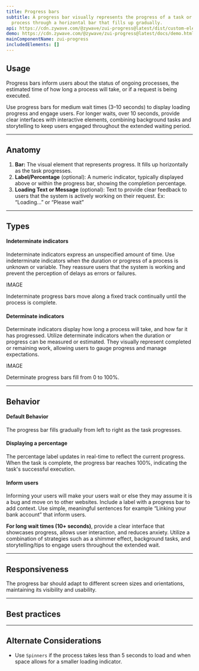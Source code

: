 ```yaml
---
title: Progress bars
subtitle: A progress bar visually represents the progress of a task or loading
  process through a horizontal bar that fills up gradually.
api: https://cdn.zywave.com/@zywave/zui-progress@latest/dist/custom-elements.json
demo: https://cdn.zywave.com/@zywave/zui-progress@latest/docs/demo.html
mainComponentName: zui-progress
includedElements: []
---
```

## Usage

Progress bars inform users about the status of ongoing processes, the estimated time of how long a process will take, or if a request is being executed. 

Use progress bars for medium wait times (3–10 seconds) to display loading progress and engage users. For longer waits, over 10 seconds, provide clear interfaces with interactive elements, combining background tasks and storytelling to keep users engaged throughout the extended waiting period.

- - -

## Anatomy

1. **Bar:** The visual element that represents progress. It fills up horizontally as the task progresses.
2. **Label/Percentage** (optional): A numeric indicator, typically displayed above or within the progress bar, showing the completion percentage.
3. **Loading Text or Message** (optional): Text to provide clear feedback to users that the system is actively working on their request. Ex: “Loading...” or “Please wait”

- - -

## Types

#### Indeterminate indicators

Indeterminate indicators express an unspecified amount of time. Use indeterminate indicators when the duration or progress of a process is unknown or variable. They reassure users that the system is working and prevent the perception of delays as errors or failures.

IMAGE

Indeterminate progress bars move along a fixed track continually until the process is complete.

#### Determinate indicators

Determinate indicators display how long a process will take, and how far it has progressed. Utilize determinate indicators when the duration or progress can be measured or estimated. They visually represent completed or remaining work, allowing users to gauge progress and manage expectations. 

IMAGE

Determinate progress bars fill from 0 to 100%.

- - -

## Behavior

#### Default Behavior

The progress bar fills gradually from left to right as the task progresses.

#### Displaying a percentage

The percentage label updates in real-time to reflect the current progress. When the task is complete, the progress bar reaches 100%, indicating the task's successful execution.

#### Inform users

Informing your users will make your users wait or else they may assume it is a bug and move on to other websites. Include a label with a progress bar to add context. Use simple, meaningful sentences for example “Linking your bank account” that inform users.

**For long wait times (10+ seconds)**, provide a clear interface that showcases progress, allows user interaction, and reduces anxiety. Utilize a combination of strategies such as a shimmer effect, background tasks, and storytelling/tips to engage users throughout the extended wait.

<!--EndFragment-->

- - -

## Responsiveness

The progress bar should adapt to different screen sizes and orientations, maintaining its visibility and usability.

- - -

## Best practices



- - -

## Alternate Considerations

* Use `Spinners` if the process takes less than 5 seconds to load and when space allows for a smaller loading indicator.